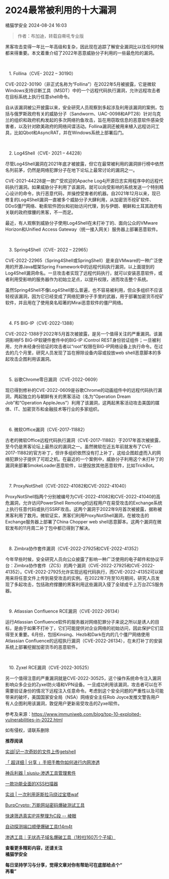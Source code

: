 #  2024最常被利用的十大漏洞   
 橘猫学安全   2024-08-24 16:03  
  
> 作者：布加迪，转载自嘶吼专业版  
  
  
  
黑客攻击变得一年比一年高级和复杂，因此现在追踪了解安全漏洞比以往任何时候都来得重要。本文着重介绍了2022年恶意威胁分子利用的一些最危险的漏洞。  
  
     

    1. Follina（CVE- 2022 – 30190）  
  
CVE-2022-30190（非正式名称为“Follina”）在2022年5月被披露，它是微软Windows支持诊断工具（MSDT）中的一个远程代码执行漏洞，允许远程攻击者在目标系统上执行任意shell命令。  
  
自从该漏洞被公开披露以来，安全研究人员观察到多起涉及利用该漏洞的案例，包括与俄罗斯政府有关的威胁分子（Sandworm、UAC-0098和APT28）针对乌克兰的组织和政府机构发起的多次网络钓鱼攻击，旨在用窃取信息的恶意软件感染受害者，以及针对欧美政府的网络间谍活动。Follina漏洞还被用来植入远程访问工具，比如Qbot和AsyncRAT，并在Windows系统上部署后门。  
  
     

    2. Log4Shell（CVE- 2021 – 44228）  
  
尽管Log4Shell漏洞在2021年底才被披露，但它在最常被利用的漏洞排行榜中依然名列前茅，仍然是网络犯罪分子在地下论坛上最常讨论的漏洞之一。  
  
CVE-2021-44228是一款广受欢迎的Apache Log4j开源日志实用程序中的远程代码执行漏洞。如果威胁分子利用了该漏洞，就可以向受影响的系统发送一个特别精心设计的命令，执行恶意代码，并操控受害者的机器。自2021年12月以来，现已修复的Log4Shell漏洞一直被多个威胁分子大肆利用，从加密货币挖矿软件、DDoS僵尸网络、勒索软件团伙和初始访问代理，到与伊朗、朝鲜和土耳其政府有关联的政府撑腰的黑客，不一而足。  
  
最近，有人观察到威胁分子使用Log4Shell在未打补丁的、面向公众的VMware Horizon和Unified Access Gateway（统一接入网关）服务器上部署恶意软件。  
  
     

    3. Spring4Shell（CVE- 2022 – 22965）  
  
CVE-2022-22965（Spring4Shell或SpringShell）是来自VMware的一种广泛使用的开源Java框架Spring Framework中的远程代码执行漏洞，以上面提到的Log4Shell漏洞命名。一旦攻击者实现了远程代码执行，就可以安装恶意软件，或者利用受影响的服务器作为初始立足点，以提升权限，进而攻击整个系统。  
  
虽然Spring4Shell不像Log4Shell那么普遍，也不容易被利用，但众多组织不应该轻视该漏洞，因为它已经变成了网络犯罪分子手里的武器，用于部署加密货币挖矿软件，并且用在了使用臭名昭著的Mirai恶意软件的僵尸网络。  
  
     

    4. F5 BIG-IP（CVE-2022-1388）  
  
CVE-2022-1388于2022年5月首次被披露，是另一个值得关注的严重漏洞。该漏洞影响F5 BIG-IP软硬件套件中的BIG-IP iControl REST身份验证组件；一旦被利用，允许未经身份验证的攻击者以“root”权限在BIG-IP网络设备上执行命令。在过去的几个月里，研究人员发现了旨在擦除设备内容或投放web shell恶意脚本的多起攻击企图利用该漏洞。  
  
     

    5. 谷歌Chrome零日漏洞（CVE-2022-0609）  
  
现已得到修补的CVE-2022-0609是谷歌Chrome的动画组件中的远程代码执行漏洞，两起独立的与朝鲜有关的黑客活动（名为“Operation Dream Job”和“Operation AppleJeus”）利用了该漏洞，这两起黑客活动攻击美国的媒体、IT、加密货币和金融技术等行业的多家组织。  
  
     

    6. 微软Office漏洞（CVE-2017-11882）  
  
古老的微软Office远程代码执行漏洞（CVE-2017-11882）于2017年首次被披露，至今仍是黑客论坛上最热议的漏洞之一。虽然微软在近五年前就发布了CVE-2017-11882的官方补丁，但许多组织依然没有打上补丁，这给企图趁虚而入的网络犯罪分子提供了可趁之机。在最近的一个案例中，威胁分子利用这个未打补丁的漏洞来部署SmokeLoader恶意软件，以便投放其他恶意软件，比如TrickBot。  
  
     

    7. ProxyNotShell（CVE-2022-41082和CVE-2022-41040）  
  
ProxyNotShell指两个分别被编号为CVE-2022-41082和CVE-2022-41040的高危漏洞，允许访问PowerShell Remoting的远程用户在易受攻击的Exchange系统上执行任意代码或执行SSRF攻击。这两个漏洞于2022年9月首次被披露，据称被黑客利用了数月。微软证实，黑客们利用ProxyNotShell漏洞，在被攻击的Exchange服务器上部署了China Chopper web shell恶意脚本。这两个漏洞在微软发布的11月周二补丁包中都已得到了解决。  
  
     

    8. Zimbra协作套件漏洞（CVE-2022-27925和CVE-2022-41352）  
  
今年早些时候，安全研究人员向公众披露了影响一种广泛使用的电子邮件和协议平台：Zimbra协作套件（ZCS）的两个漏洞（CVE-2022-27925和CVE-2022-41352）。CVE-2022-27925允许实现远程代码执行，而CVE-2022-41352可以被用来将任意文件上传到易受攻击的实例。在2022年7月至10月期间，研究人员发现了多起攻击，包括政府撑腰的黑客利用这些漏洞入侵了全球成千上万台ZCS服务器。  
  
     

    9. Atlassian Confluence RCE漏洞（CVE-2022-26134）  
  
运行Atlassian Confluence软件的服务器对网络犯罪分子来说之所以是诱人的目标，是由于如果不打补丁，它们可能提供对企业网络的初始访问，因此保护它们显得至关重要。6月份，包括Kinsing、Hezb和Dark在内的几个僵尸网络使用Atlassian Confluence的远程执行漏洞（CVE-2022-26134），在未打补丁的安装系统上部署挖掘加密货币的恶意软件。  
  
     

    10. Zyxel RCE漏洞（CVE-2022-30525）  
  
另一个值得注意的严重漏洞就是CVE-2022-30525，这个操作系统命令注入漏洞影响众多企业的Zyxel防火墙和VPN设备。一旦成功利用该漏洞，攻击者可以在不需要验证身份的情况下远程注入任意命令。考虑到这个安全问题的严重性以及可能带来的破坏，美国国家安全局（NSA）网络安全主任Rob Joyce发推文警告用户有人企图利用该漏洞，敦促用户更新易受攻击的Zyxel软件。  
  
参考及来源：https://www.immuniweb.com/blog/top-10-exploited-vulnerabilities-in-2022.html  
  
如有侵权，请联系删除  
  
**推荐阅读**  
  
[实战|记一次奇妙的文件上传getshell](http://mp.weixin.qq.com/s?__biz=Mzg5OTY2NjUxMw==&mid=2247495718&idx=1&sn=e25bcb693e5a50988f4a7ccd4552c2e2&chksm=c04d7718f73afe0e282c778af8587446ff48cd88422701126b0b21fa7f5027c3cde89e0c3d6d&scene=21#wechat_redirect)  
  
  
[「 超详细 | 分享 」手把手教你如何进行内网渗透](http://mp.weixin.qq.com/s?__biz=Mzg5OTY2NjUxMw==&mid=2247495694&idx=1&sn=502c812024302566881bad63e01e98cb&chksm=c04d7730f73afe267fd4ef57fb3c74416b20db0ba8e6b03f0c1fd7785348860ccafc15404f24&scene=21#wechat_redirect)  
  
  
[神兵利器 | siusiu-渗透工具管理套件](http://mp.weixin.qq.com/s?__biz=Mzg5OTY2NjUxMw==&mid=2247495385&idx=1&sn=4d2d8456c27e058a30b147cb7ed51ab1&chksm=c04d69e7f73ae0f11b382cddddb4a07828524a53c0c2987d572967371470a48ad82ae96e7eb1&scene=21#wechat_redirect)  
  
  
[一款功能全面的XSS扫描器](http://mp.weixin.qq.com/s?__biz=Mzg5OTY2NjUxMw==&mid=2247495361&idx=1&sn=26077792908952c6279deeb2a19ebe37&chksm=c04d69fff73ae0e9f2e03dd8e347f35d660a7fd3d51b0f5e45c8c64afc90c0ee34c4251f9c80&scene=21#wechat_redirect)  
  
  
[实战 | 一次利用哥斯拉马绕过宝塔waf](http://mp.weixin.qq.com/s?__biz=Mzg5OTY2NjUxMw==&mid=2247495331&idx=1&sn=94b63a0ec82de62191f0911a39b63b7a&chksm=c04d699df73ae08b946e4cf53ceea1bc7591dad0ce18a7ccffed33aa52adccb18b4b1aa78f4c&scene=21#wechat_redirect)  
  
  
[BurpCrypto: 万能网站密码爆破测试工具](http://mp.weixin.qq.com/s?__biz=Mzg5OTY2NjUxMw==&mid=2247495253&idx=1&sn=d4c46484a44892ef7235342d2763e6be&chksm=c04d696bf73ae07d0c16cff3317f6eb847df2251a9f2332bbe7de56cb92da53b206cd4100210&scene=21#wechat_redirect)  
  
  
[快速筛选真实IP并整理为C段 -- 棱眼](http://mp.weixin.qq.com/s?__biz=Mzg5OTY2NjUxMw==&mid=2247495199&idx=1&sn=74c00ba76f4f6726107e2820daf7817a&chksm=c04d6921f73ae037efe92e051ac3978068d29e76b09cf5b0b501452693984f96baa9436457e4&scene=21#wechat_redirect)  
  
  
[自动探测端口顺便爆破工具t14m4t](http://mp.weixin.qq.com/s?__biz=Mzg5OTY2NjUxMw==&mid=2247495141&idx=1&sn=084e8231c0495e91d1bd841e3f43b61c&chksm=c04d6adbf73ae3cdbb0a4cc754f78228772d6899b94d0ea6bb735b4b5ca03c51e7715b43d0af&scene=21#wechat_redirect)  
  
  
[渗透工具｜无状态子域名爆破工具（1秒扫160万个子域）](http://mp.weixin.qq.com/s?__biz=Mzg5OTY2NjUxMw==&mid=2247495099&idx=1&sn=385764328aff5ec49acddab380721af0&chksm=c04d6a85f73ae393ffab22021839f5baec3802d495c34fb364cbdd9b7cb0cf642851e9527ba7&scene=21#wechat_redirect)  
  
  
  
**查看更多精彩内容，还请关注**  
**橘猫学安全**  
  
  
**每日坚持学习与分享，觉得文章对你有帮助可在底部给点个“**  
**再看”**  
  
